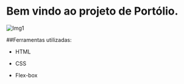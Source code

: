 # Bem vindo ao projeto de Portólio.

![Img1](https://github.com/rafahcampos/portfolio/assets/93745489/92b565b6-88ee-4f11-af4e-65fd859d6d94)

##Ferramentas utilizadas:

* HTML

* CSS

* Flex-box
